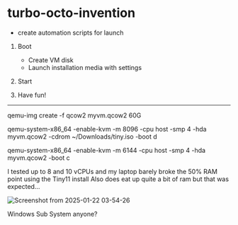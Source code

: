 # turbo-octo-invention

- create automation scripts for launch

1. Boot
    - Create VM disk
    - Launch installation media with settings
2. Start

3. Have fun!

----

qemu-img create -f qcow2 myvm.qcow2 60G

qemu-system-x86_64   -enable-kvm   -m 8096   -cpu host   -smp 4   -hda myvm.qcow2   -cdrom ~/Downloads/tiny.iso   -boot d

qemu-system-x86_64   -enable-kvm   -m 6144   -cpu host   -smp 4   -hda myvm.qcow2   -boot c

I tested up to 8 and 10 vCPUs and my laptop barely broke the 50% RAM point using the Tiny11 install
Also does eat up quite a bit of ram but that was expected...

![Screenshot from 2025-01-22 03-54-26](https://github.com/user-attachments/assets/54353e1a-fde2-4465-abe5-6ec55060734e)

Windows Sub System anyone? 
